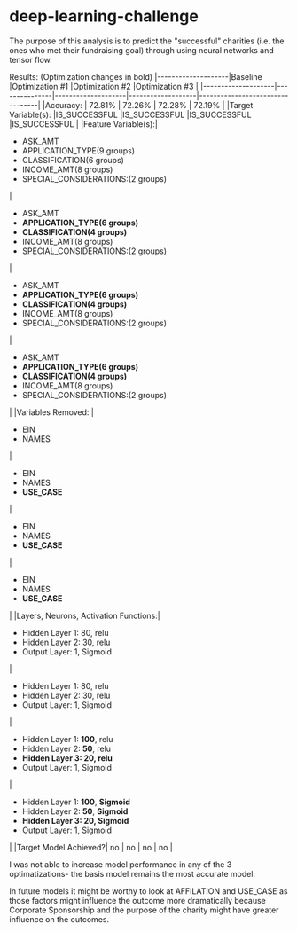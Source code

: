 # deep-learning-challenge
The purpose of this analysis is to predict the "successful" charities (i.e. the ones who met their fundraising goal) through using neural networks and tensor flow.

Results: (Optimization changes in bold)
|--------------------|Baseline       |Optimization #1     |Optimization #2    |Optimization #3                  |
|--------------------|---------------|--------------------|-------------------|---------------------------------|
|Accuracy:           |   72.81%      |    72.26%     |   72.28%      |   72.19%      |
|Target Variable(s): |IS_SUCCESSFUL  |IS_SUCCESSFUL  |IS_SUCCESSFUL  |IS_SUCCESSFUL  |
|Feature Variable(s):|<ul><li>ASK_AMT</li> <li>APPLICATION_TYPE(9 groups)</li> <li>CLASSIFICATION(6 groups)</li> <li>INCOME_AMT(8 groups)</li> <li>SPECIAL_CONSIDERATIONS:(2 groups)</li></ul>|<ul><li>ASK_AMT</li> **<li>APPLICATION_TYPE(6 groups)</li> <li>CLASSIFICATION(4 groups)</li>** <li>INCOME_AMT(8 groups)</li> <li>SPECIAL_CONSIDERATIONS:(2 groups)</li></ul>|<ul><li>ASK_AMT</li> **<li>APPLICATION_TYPE(6 groups)</li> <li>CLASSIFICATION(4 groups)</li>** <li>INCOME_AMT(8 groups)</li> <li>SPECIAL_CONSIDERATIONS:(2 groups)</li></ul>|<ul><li>ASK_AMT</li> **<li>APPLICATION_TYPE(6 groups)</li> <li>CLASSIFICATION(4 groups)</li>** <li>INCOME_AMT(8 groups)</li> <li>SPECIAL_CONSIDERATIONS:(2 groups)</li></ul>| 
|Variables Removed:  | <ul><li>EIN</li> <li>NAMES</li></ul>|<ul><li>EIN</li> <li>NAMES</li>**<li>USE_CASE</li>**</ul>|<ul><li>EIN</li> <li>NAMES</li>**<li>USE_CASE</li>**</ul>|<ul><li>EIN</li> <li>NAMES</li>**<li>USE_CASE</li>**</ul>|
|Layers, Neurons, Activation Functions:|<ul><li>Hidden Layer 1: 80, relu</li> <li>Hidden Layer 2: 30, relu</li> <li>Output Layer: 1, Sigmoid</li> </ul>|<ul><li>Hidden Layer 1: 80, relu</li> <li>Hidden Layer 2: 30, relu</li> <li>Output Layer: 1, Sigmoid</li> </ul>|<ul><li>Hidden Layer 1: **100**, relu</li> <li>Hidden Layer 2: **50**, relu</li> **<li>Hidden Layer 3: 20, relu </li>**<li>Output Layer: 1, Sigmoid</li> </ul>|<ul><li>Hidden Layer 1: **100**, **Sigmoid**</li> <li>Hidden Layer 2: **50**, **Sigmoid**</li> **<li>Hidden Layer 3: 20, **Sigmoid** </li>**<li>Output Layer: 1, Sigmoid</li> </ul>|
|Target Model Achieved?| no | no | no | no | 

I was not able to increase model performance in any of the 3 optimatizations- the basis model remains the most accurate model. 

In future models it might be worthy to look at AFFILATION and USE_CASE as those factors might influence the outcome more dramatically because Corporate Sponsorship and the purpose of the charity might have greater influence on the outcomes.
